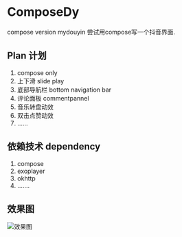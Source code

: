 # ComposeDy
compose version mydouyin
尝试用compose写一个抖音界面. 

## Plan 计划
1.  compose only   
2. 上下滑 slide play   
3. 底部导航栏 bottom navigation bar   
4. 评论面板  commentpannel   
5. 音乐转盘动效    
6. 双击点赞动效   
7. ......   

## 依赖技术 dependency
1. compose   
2. exoplayer   
3. okhttp   
4. .......


## 效果图  
![效果图](https://github.com/shaopx/VideoClipEditViewTest/blob/master/screensnap1.png)
